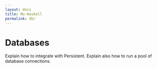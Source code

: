 ```yaml
---
layout: docs
title: Mu-Haskell
permalink: db/
---
```


# Databases

Explain how to integrate with Persistent.
Explain also how to run a pool of database connections.
